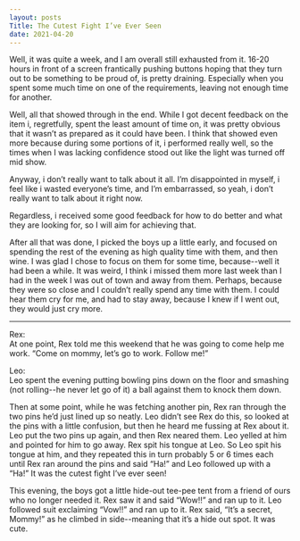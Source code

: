 ```yaml
---
layout: posts
Title: The Cutest Fight I’ve Ever Seen
date: 2021-04-20
---
```


Well, it was quite a week, and I am overall still exhausted from it.  16-20 hours in front of a screen frantically pushing buttons hoping that they turn out to be something to be proud of, is pretty draining.  Especially when you spent some much time on one of the requirements, leaving not enough time for another.  

Well, all that showed through in the end.  While I got decent feedback on the item i, regretfully, spent the least amount of time on, it was pretty obvious that it wasn’t as prepared as it could have been.  I think that showed even more because during some portions of it, i performed really well, so the times when I was lacking confidence stood out like the light was turned off mid show.  

Anyway, i don’t really want to talk about it all.  I’m disappointed in myself, i feel like i wasted everyone’s time, and I’m embarrassed, so yeah, i don’t really want to talk about it right now.  

Regardless, i received some good feedback for how to do better and what they are looking for, so I will aim for achieving that.

After all that was done, I picked the boys up a little early, and focused on spending the rest of the evening as high quality time with them, and then wine.  I was glad I chose to focus on them for some time, because--well it had been a while.  It was weird, I think i missed them more last week than I had in the week I was out of town and away from them.  Perhaps, because they were so close and I couldn’t really spend any time with them.  I could hear them cry for me, and had to stay away, because I knew if I went out, they would just cry more.

***

Rex:  
At one point, Rex told me this weekend that he was going to come help me work.  “Come on mommy, let’s go to work.  Follow me!”


Leo:  
Leo spent the evening putting bowling pins down on the floor and smashing (not rolling--he never let go of it) a ball against them to knock them down.

Then at some point, while he was fetching another pin, Rex ran through the two pins he’d just lined up so neatly.  Leo didn’t see Rex do this, so looked at the pins with a little confusion, but then he heard me fussing at Rex about it.  Leo put the two pins up again, and then Rex neared them.  Leo yelled at him and pointed for him to go away.  Rex spit his tongue at Leo.  So Leo spit his tongue at him, and they repeated this in turn probably 5 or 6 times each until Rex ran around the pins and said “Ha!” and Leo followed up with a “Ha!”  It was the cutest fight I’ve ever seen!

This evening, the boys got a little hide-out tee-pee tent from a friend of ours who no longer needed it.  Rex saw it and said “Wow!!” and ran up to it.  Leo followed suit exclaiming “Vow!!” and ran up to it.  Rex said, “It’s a secret, Mommy!” as he climbed in side--meaning that it’s a hide out spot.  It was cute.


